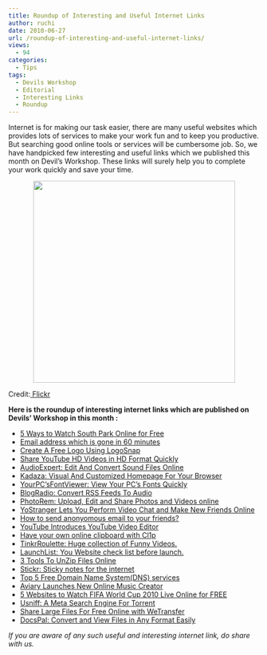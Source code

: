 ```yaml
---
title: Roundup of Interesting and Useful Internet Links
author: ruchi
date: 2010-06-27
url: /roundup-of-interesting-and-useful-internet-links/
views:
  - 94
categories:
  - Tips
tags:
  - Devils Workshop
  - Editorial
  - Interesting Links
  - Roundup
---
```

Internet is for making our task easier, there are many useful websites which provides lots of services to make your work fun and to keep you productive. But searching good online tools or services will be cumbersome job. So, we have handpicked few interesting and useful links which we published this month on Devil’s Workshop. These links will surely help you to complete your work quickly and save your time.

<p style="text-align: center">
  <a rel="attachment wp-att-26210" href="http://devilsworkshop.org/weekly-roundup-for-devils-workshop-31st-may-6th-june/roundup-jpg-11/"><img class="aligncenter size-full  wp-image-52287" src="http://cdn.devilsworkshop.org/files/2010/06/roundup.jpg" alt="" width="405" height="405" /></a>
</p>

Credit:<a href="http://www.flickr.com/photos/30928442@N08/3668169284" onclick="_gaq.push(['_trackEvent', 'outbound-article', 'http://www.flickr.com/photos/30928442@N08/3668169284', ' Flickr']);" > Flickr</a>

**Here is the roundup of interesting internet links which are published on Devils’ Workshop in this month :**

  * [5 Ways to Watch South Park Online for Free][1]
  * [Email address which is gone in 60 minutes][2]
  * [Create A Free Logo Using LogoSnap][3]
  * [Share YouTube HD Videos in HD Format Quickly][4]
  * [AudioExpert: Edit And Convert Sound Files Online][5]
  * [Kadaza: Visual And Customized Homepage For Your Browser][6]
  * [YourPC’sFontViewer: View Your PC’s Fonts Quickly][7]
  * [BlogRadio: Convert RSS Feeds To Audio][8]
  * [PhotoRem: Upload, Edit and Share Photos and Videos online][9]
  * [YoStranger Lets You Perform Video Chat and Make New Friends Online][10]
  * [How to send anonyomous email to your friends?][11]
  * [YouTube Introduces YouTube Video Editor][12]
  * [Have your own online clipboard with Cl1p][13]
  * [TinkrRoulette: Huge collection of Funny Videos.][14]
  * [LaunchList: You Website check list before launch.][15]
  * [3 Tools To UnZip Files Online][16]
  * [Stickr: Sticky notes for the internet][17]
  * [Top 5 Free Domain Name System(DNS) services][18]
  * [Aviary Launches New Online Music Creator][19]
  * [5 Websites to Watch FIFA World Cup 2010 Live Online for FREE][20]
  * [Usniff: A Meta Search Engine For Torrent][21]
  * [Share Large Files For Free Online with WeTransfer][22]
  * [DocsPal: Convert and View Files in Any Format Easily][23]

*If you are aware of any such useful and interesting internet link, do share with us.*

 [1]: http://devilsworkshop.org/5-ways-to-watch-south-park-online-for-free/
 [2]: http://devilsworkshop.org/email-address-which-is-gone-in-60-minutes/
 [3]: http://devilsworkshop.org/create-a-free-logo-using-logosnap/
 [4]: http://devilsworkshop.org/share-youtube-hd-videos-in-hd-format-quickly/
 [5]: http://devilsworkshop.org/audioexpert-edit-and-convert-sound-files-online/
 [6]: http://devilsworkshop.org/kadaza-visual-and-customized-homepage-for-your-browser/
 [7]: http://devilsworkshop.org/yourpcsfontviewer-view-your-pcs-fonts-quickly/
 [8]: http://devilsworkshop.org/blogradio-convert-rss-feeds-to-audio/
 [9]: http://devilsworkshop.org/photorem-upload-edit-and-share-photos-and-videos-online/
 [10]: http://devilsworkshop.org/yostranger-lets-you-perform-video-chat-and-make-new-friends-online/
 [11]: http://devilsworkshop.org/how-to-send-anonyomous-email-to-your-friends/
 [12]: http://devilsworkshop.org/youtube-introduces-youtube-video-editor/
 [13]: http://devilsworkshop.org/have-your-own-online-clip-board-with-cl1p/
 [14]: http://devilsworkshop.org/tinkrroulette-huge-collection-of-funny-videos/
 [15]: http://devilsworkshop.org/launchlist-your-website-checklist-before-launch/
 [16]: http://devilsworkshop.org/3-tools-to-unzip-files-online/
 [17]: http://devilsworkshop.org/stickr-sticky-notes-for-the-internet/
 [18]: http://devilsworkshop.org/top-5-free-domain-name-systemdns-services/
 [19]: http://devilsworkshop.org/aviary-launches-new-online-music-creator/
 [20]: http://devilsworkshop.org/5-websites-to-watch-fifa-world-cup-2010-live-online-for-free/
 [21]: http://devilsworkshop.org/usniff-a-meta-search-engine-for-torrent/
 [22]: http://devilsworkshop.org/share-large-files-for-free-online-with-wetransfer/
 [23]: http://devilsworkshop.org/docspal-convert-and-view-files-in-any-format-easily/
